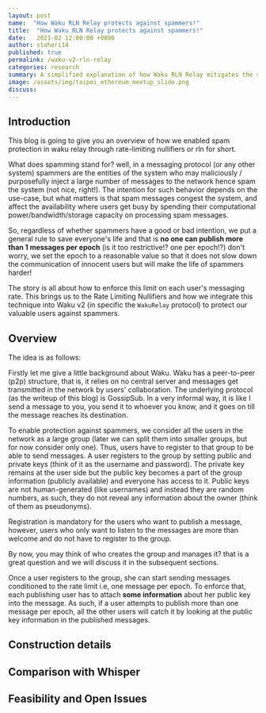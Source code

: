 ```yaml
---
layout: post
name:  "How Waku RLN Relay protects against spammers!"
title:  "How Waku RLN Relay protects against spammers!"
date:   2021-02 12:00:00 +0800
author: staheri14
published: true
permalink: /waku-v2-rln-relay
categories: research
summary: A simplified explanation of how Waku RLN Relay mitigates the spamming issue in a p2p manner.
image: /assets/img/taipei_ethereum_meetup_slide.png
discuss: 
---
```


## Introduction

This blog is going to give you an overview of how we enabled spam protection in waku relay through rate-limiting nullifiers or rln for short.

What does spamming stand for? well, in a messaging protocol (or any other system) spammers are the entities of the system who may maliciously / purposefully inject a large number of messages to the network hence spam the system (not nice, right!). The intention for such behavior depends on the use-case, but what matters is that spam messages congest the system, and affect the availability where users get busy by spending their computational power/bandwidth/storage capacity on processing spam messages. 

So, regardless of whether spammers have a good or bad intention, we put a general rule to save everyone's life and that is **no one can publish more than 1 messages per epoch** (is it too restrictive!? one per epoch!?) don't worry, we set the epoch to a reasonable value so that it does not slow down the communication of innocent users but will make the life of spammers harder!
<!-- TODO may give a value for the epoch--> 

The story is all about how to enforce this limit on each user's messaging rate. This brings us to the Rate Limiting Nullifiers and how we integrate this technique into Waku v2 (in specific the `WakuRelay` protocol) to protect our valuable users against spammers.

## Overview
The idea is as follows:


Firstly let me give a little background about Waku. Waku has a peer-to-peer (p2p) structure, that is, it relies on no central server and messages get transmitted in the network by users' collaboration. The underlying protocol (as the writeup of this blog) is GossipSub. In a very informal way, it is like I send a message to you, you send it to whoever you know, and it goes on till the message reaches its destination.  

To enable protection against spammers, we consider all the users in the network as a large group (later we can split them into smaller groups, but for now consider only one). Thus, users have to register to that group to be able to send messages. A user registers to the group by setting public and private keys (think of it as the username and password). The private key remains at the user side but the public key becomes a part of the group information (publicly available) and everyone has access to it. Public keys are not human-generated (like usernames) and instead they are random numbers, as such, they do not reveal any information about the owner (think of them as pseudonyms). 

Registration is mandatory for the users who want to publish a message, however, users who only want to listen to the messages are more than welcome and do not have to register to the group. 

By now, you may think of who creates the group and manages it? that is a great question and we will discuss it in the subsequent sections.

Once a user registers to the group, she can start sending messages conditioned to the rate limit i.e, one message per epoch. To enforce that, each publishing user has to attach **some information** about her public key into the message. As such, if a user attempts to publish more than one message per epoch, all the other users will catch it by looking at the public key information in the published messages. 


## Construction details


## Comparison with Whisper


## Feasibility and Open Issues